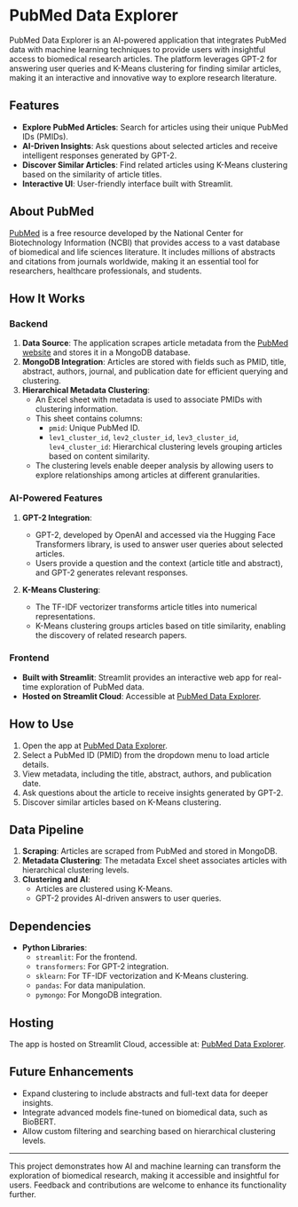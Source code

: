 # PubMed Data Explorer

PubMed Data Explorer is an AI-powered application that integrates PubMed data with machine learning techniques to provide users with insightful access to biomedical research articles. The platform leverages GPT-2 for answering user queries and K-Means clustering for finding similar articles, making it an interactive and innovative way to explore research literature.

## Features
- **Explore PubMed Articles**: Search for articles using their unique PubMed IDs (PMIDs).
- **AI-Driven Insights**: Ask questions about selected articles and receive intelligent responses generated by GPT-2.
- **Discover Similar Articles**: Find related articles using K-Means clustering based on the similarity of article titles.
- **Interactive UI**: User-friendly interface built with Streamlit.

## About PubMed
[PubMed](https://pubmed.ncbi.nlm.nih.gov/) is a free resource developed by the National Center for Biotechnology Information (NCBI) that provides access to a vast database of biomedical and life sciences literature. It includes millions of abstracts and citations from journals worldwide, making it an essential tool for researchers, healthcare professionals, and students.

## How It Works

### Backend
1. **Data Source**: The application scrapes article metadata from the [PubMed website](https://pubmed.ncbi.nlm.nih.gov/) and stores it in a MongoDB database.
2. **MongoDB Integration**: Articles are stored with fields such as PMID, title, abstract, authors, journal, and publication date for efficient querying and clustering.
3. **Hierarchical Metadata Clustering**: 
   - An Excel sheet with metadata is used to associate PMIDs with clustering information.
   - This sheet contains columns:
     - `pmid`: Unique PubMed ID.
     - `lev1_cluster_id`, `lev2_cluster_id`, `lev3_cluster_id`, `lev4_cluster_id`: Hierarchical clustering levels grouping articles based on content similarity.
   - The clustering levels enable deeper analysis by allowing users to explore relationships among articles at different granularities.

### AI-Powered Features
1. **GPT-2 Integration**:
   - GPT-2, developed by OpenAI and accessed via the Hugging Face Transformers library, is used to answer user queries about selected articles.
   - Users provide a question and the context (article title and abstract), and GPT-2 generates relevant responses.

2. **K-Means Clustering**:
   - The TF-IDF vectorizer transforms article titles into numerical representations.
   - K-Means clustering groups articles based on title similarity, enabling the discovery of related research papers.

### Frontend
- **Built with Streamlit**: Streamlit provides an interactive web app for real-time exploration of PubMed data.
- **Hosted on Streamlit Cloud**: Accessible at [PubMed Data Explorer](https://qiksjvz4pbyyarzmevwog4.streamlit.app/).

## How to Use
1. Open the app at [PubMed Data Explorer](https://qiksjvz4pbyyarzmevwog4.streamlit.app/).
2. Select a PubMed ID (PMID) from the dropdown menu to load article details.
3. View metadata, including the title, abstract, authors, and publication date.
4. Ask questions about the article to receive insights generated by GPT-2.
5. Discover similar articles based on K-Means clustering.

## Data Pipeline
1. **Scraping**: Articles are scraped from PubMed and stored in MongoDB.
2. **Metadata Clustering**: The metadata Excel sheet associates articles with hierarchical clustering levels.
3. **Clustering and AI**:
   - Articles are clustered using K-Means.
   - GPT-2 provides AI-driven answers to user queries.

## Dependencies
- **Python Libraries**:
  - `streamlit`: For the frontend.
  - `transformers`: For GPT-2 integration.
  - `sklearn`: For TF-IDF vectorization and K-Means clustering.
  - `pandas`: For data manipulation.
  - `pymongo`: For MongoDB integration.

## Hosting
The app is hosted on Streamlit Cloud, accessible at: [PubMed Data Explorer](https://qiksjvz4pbyyarzmevwog4.streamlit.app/).

## Future Enhancements
- Expand clustering to include abstracts and full-text data for deeper insights.
- Integrate advanced models fine-tuned on biomedical data, such as BioBERT.
- Allow custom filtering and searching based on hierarchical clustering levels.

---
This project demonstrates how AI and machine learning can transform the exploration of biomedical research, making it accessible and insightful for users. Feedback and contributions are welcome to enhance its functionality further.

